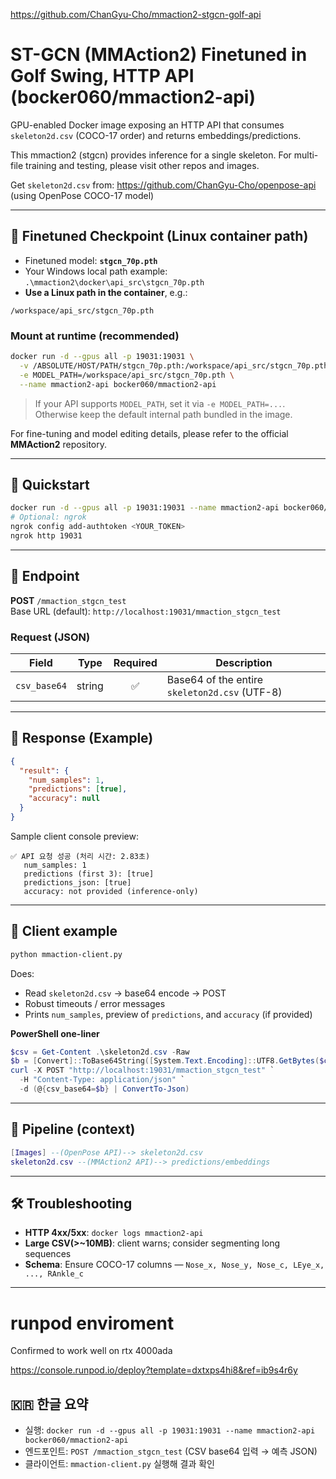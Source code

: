 https://github.com/ChanGyu-Cho/mmaction2-stgcn-golf-api

# ST-GCN (MMAction2) Finetuned in Golf Swing, HTTP API (bocker060/mmaction2-api)

GPU-enabled Docker image exposing an HTTP API that consumes `skeleton2d.csv` (COCO-17 order) and returns embeddings/predictions. 

This mmaction2 (stgcn) provides inference for a single skeleton. For multi-file training and testing, please visit other repos and images.

Get `skeleton2d.csv` from: https://github.com/ChanGyu-Cho/openpose-api (using OpenPose COCO-17 model)

---

## 🔐 Finetuned Checkpoint (Linux container path)

- Finetuned model: **`stgcn_70p.pth`**
- Your Windows local path example: `.\mmaction2\docker\api_src\stgcn_70p.pth`
- **Use a Linux path in the container**, e.g.:

```
/workspace/api_src/stgcn_70p.pth
```

### Mount at runtime (recommended)

```bash
docker run -d --gpus all -p 19031:19031 \
  -v /ABSOLUTE/HOST/PATH/stgcn_70p.pth:/workspace/api_src/stgcn_70p.pth:ro \
  -e MODEL_PATH=/workspace/api_src/stgcn_70p.pth \
  --name mmaction2-api bocker060/mmaction2-api
```

> If your API supports `MODEL_PATH`, set it via `-e MODEL_PATH=...`.  
> Otherwise keep the default internal path bundled in the image.

For fine-tuning and model editing details, please refer to the official **MMAction2** repository.

---

## 🚀 Quickstart

```bash
docker run -d --gpus all -p 19031:19031 --name mmaction2-api bocker060/mmaction2-api
# Optional: ngrok
ngrok config add-authtoken <YOUR_TOKEN>
ngrok http 19031
```

---

## 🔌 Endpoint

**POST** `/mmaction_stgcn_test`  
Base URL (default): `http://localhost:19031/mmaction_stgcn_test`

### Request (JSON)

| Field       | Type   | Required | Description                                  |
|------------|--------|:--------:|----------------------------------------------|
| `csv_base64` | string |   ✅     | Base64 of the entire `skeleton2d.csv` (UTF-8) |

---

## 🧾 Response (Example)

```json
{
  "result": {
    "num_samples": 1,
    "predictions": [true],
    "accuracy": null
  }
}
```

Sample client console preview:
```
✅ API 요청 성공 (처리 시간: 2.83초)
   num_samples: 1
   predictions (first 3): [true]
   predictions_json: [true]
   accuracy: not provided (inference-only)
```

---

## 🧪 Client example

```bash
python mmaction-client.py
```

Does:
- Read `skeleton2d.csv` → base64 encode → POST  
- Robust timeouts / error messages  
- Prints `num_samples`, preview of `predictions`, and `accuracy` (if provided)

**PowerShell one-liner**
```powershell
$csv = Get-Content .\skeleton2d.csv -Raw
$b = [Convert]::ToBase64String([System.Text.Encoding]::UTF8.GetBytes($csv))
curl -X POST "http://localhost:19031/mmaction_stgcn_test" `
  -H "Content-Type: application/json" `
  -d (@{csv_base64=$b} | ConvertTo-Json)
```

---

## 🧱 Pipeline (context)

```lua
[Images] --(OpenPose API)--> skeleton2d.csv
skeleton2d.csv --(MMAction2 API)--> predictions/embeddings
```

---

## 🛠️ Troubleshooting

- **HTTP 4xx/5xx**: `docker logs mmaction2-api`
- **Large CSV(>~10MB)**: client warns; consider segmenting long sequences
- **Schema**: Ensure COCO-17 columns — `Nose_x, Nose_y, Nose_c, LEye_x, ..., RAnkle_c`

---

# runpod enviroment

Confirmed to work well on rtx 4000ada

https://console.runpod.io/deploy?template=dxtxps4hi8&ref=ib9s4r6y

## 🇰🇷 한글 요약

- 실행: `docker run -d --gpus all -p 19031:19031 --name mmaction2-api bocker060/mmaction2-api`  
- 엔드포인트: `POST /mmaction_stgcn_test` (CSV base64 입력 → 예측 JSON)  
- 클라이언트: `mmaction-client.py` 실행해 결과 확인
